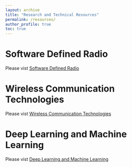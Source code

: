 ```yaml
---
layout: archive
title: "Research and Technical Resources"
permalink: /resources/
author_profile: true
toc: true
---
```



# Software Defined Radio
Please vist [Software Defined Radio](/resources/sdr/)

# Wireless Communication Technologies
Please vist [Wireless Communication Technologies](/resources/wireless/)

# Deep Learning and Machine Learning
Please vist [Deep Learning and Machine Learning](/resources/deep-learning/)